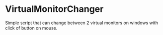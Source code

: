 # VirtualMonitorChanger
Simple script that can change between 2 virtual monitors on windows with click of button on mouse.
